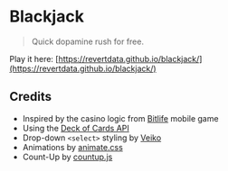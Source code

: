 # Blackjack

> Quick dopamine rush for free.

Play it here: [https://revertdata.github.io/blackjack/](https://revertdata.github.io/blackjack/)

## Credits
* Inspired by the casino logic from [Bitlife](https://apps.apple.com/us/app/bitlife-life-simulator/id1374403536) mobile game
* Using the [Deck of Cards API](https://github.com/crobertsbmw/deckofcards)
* Drop-down `<select>` styling by [Veiko](https://codepen.io/vkjgr/pen/VYMeXp)
* Animations by [animate.css](https://animate.style/)
* Count-Up by [countup.js](https://github.com/inorganik/CountUp.js)